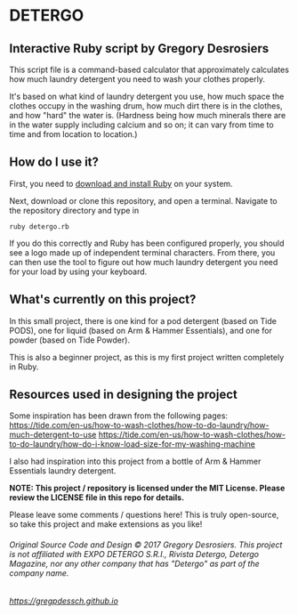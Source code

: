 # DETERGO
## Interactive Ruby script by Gregory Desrosiers

This script file is a command-based calculator that approximately calculates how much laundry detergent you need to wash your clothes properly. 

It's based on what kind of laundry detergent you use, how much space the clothes occupy in the washing drum, how much dirt there is in the clothes, and how "hard" the water is. (Hardness being how much minerals there are in the water supply including calcium and so on; it can vary from time to time and from location to location.)

## How do I use it?

First, you need to [download and install Ruby](https://www.ruby-lang.org/en/downloads/) on your system.

Next, download or clone this repository, and open a terminal. Navigate to the repository directory and type in
```
ruby detergo.rb
```

If you do this correctly and Ruby has been configured properly, you should see a logo made up of independent terminal characters. From there, you can then use the tool to figure out how much laundry detergent you need for your load by using your keyboard.



## What's currently on this project?

In this small project, there is one kind for a pod detergent (based on Tide PODS), one for liquid (based on Arm & Hammer Essentials), and one for powder (based on Tide Powder).

This is also a beginner project, as this is my first project written completely in Ruby.


## Resources used in designing the project
Some inspiration has been drawn from the following pages:
https://tide.com/en-us/how-to-wash-clothes/how-to-do-laundry/how-much-detergent-to-use
https://tide.com/en-us/how-to-wash-clothes/how-to-do-laundry/how-do-i-know-load-size-for-my-washing-machine

I also had inspiration into this project from a bottle of Arm & Hammer Essentials laundry detergent.


**NOTE: This project / repository is licensed under the MIT License. Please review the LICENSE file in this repo for details.**

Please leave some comments / questions here! This is truly open-source, so take this project and make extensions as you like!

###### Original Source Code and Design © 2017 Gregory Desrosiers. This project is not affiliated with EXPO DETERGO S.R.I., Rivista Detergo, Detergo Magazine, nor any other company that has "Detergo" as part of the company name.
###### https://gregpdessch.github.io
